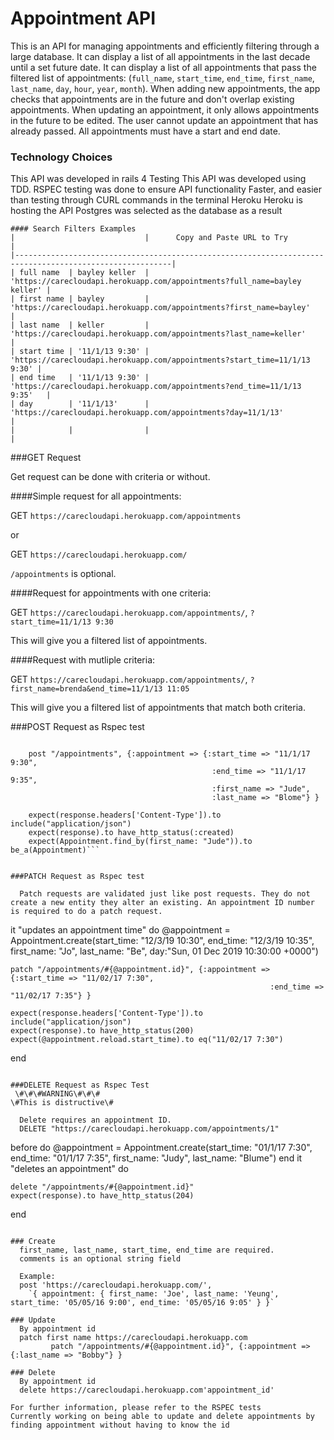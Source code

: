 

# Appointment API

This is an API for managing appointments and efficiently filtering through a large database. 
It can display a list of all appointments in the last decade until a set future date.
It can display a list of all appointments that pass the filtered list of appointments:
(`full_name`, `start_time`, `end_time`, `first_name`, `last_name`, `day`, `hour`, `year`, `month`).
When adding new appointments, the app checks that appointments are in the future and don't overlap existing appointments.
When updating an appointment, it only allows appointments in the future to be edited. The user cannot update an appointment that has already passed.
All appointments must have a start and end date.

### Technology Choices
This API was developed in rails 4
Testing
  This API was developed using TDD. 
  RSPEC testing was done to ensure API functionality
  Faster, and easier than testing through CURL commands in the terminal
Heroku
  Heroku is hosting the API
  Postgres was selected as the database as a result
```
#### Search Filters Examples
|                             |      Copy and Paste URL to Try                                            |
|---------------------------------------------------------------------------------------------------------|
| full name  | bayley keller  | 'https://carecloudapi.herokuapp.com/appointments?full_name=bayley keller' |
| first name | bayley         | 'https://carecloudapi.herokuapp.com/appointments?first_name=bayley'       |
| last name  | keller         | 'https://carecloudapi.herokuapp.com/appointments?last_name=keller'        |
| start time | '11/1/13 9:30' | 'https://carecloudapi.herokuapp.com/appointments?start_time=11/1/13 9:30' |
| end time   | '11/1/13 9:30' | 'https://carecloudapi.herokuapp.com/appointments?end_time=11/1/13 9:35'   |
| day        | '11/1/13'      | 'https://carecloudapi.herokuapp.com/appointments?day=11/1/13'             |
|            |                |                                                                           |
```
###GET Request

Get request can be done with criteria or without.

####Simple request for all appointments:

GET `https://carecloudapi.herokuapp.com/appointments`

or 

GET `https://carecloudapi.herokuapp.com/`

`/appointments` is optional.

####Request for appointments with one criteria:

GET `https://carecloudapi.herokuapp.com/appointments/`, `?start_time=11/1/13 9:30`

This will give you a filtered list of appointments.

####Request with mutliple criteria:

GET `https://carecloudapi.herokuapp.com/appointments/`, `?first_name=brenda&end_time=11/1/13 11:05`

This will give you a filtered list of appointments that match both criteria.

###POST Request as Rspec test

```it "creates an appointment" do
   
    post "/appointments", {:appointment => {:start_time => "11/1/17 9:30",
                                             :end_time => "11/1/17 9:35",
                                             :first_name => "Jude",
                                             :last_name => "Blome"} }

    expect(response.headers['Content-Type']).to include("application/json")
    expect(response).to have_http_status(:created)
    expect(Appointment.find_by(first_name: "Jude")).to be_a(Appointment)```


###PATCH Request as Rspec test
  
  Patch requests are validated just like post requests. They do not create a new entity they alter an existing. An appointment ID number is required to do a patch request.

```
  it "updates an appointment time" do
    @appointment = Appointment.create(start_time: "12/3/19 10:30", end_time: "12/3/19 10:35", first_name: "Jo", last_name: "Be", day:"Sun, 01 Dec 2019 10:30:00 +0000")
   
    patch "/appointments/#{@appointment.id}", {:appointment => {:start_time => "11/02/17 7:30",
                                                              :end_time => "11/02/17 7:35"} }

    expect(response.headers['Content-Type']).to include("application/json")
    expect(response).to have_http_status(200)
    expect(@appointment.reload.start_time).to eq("11/02/17 7:30")
  end
```

###DELETE Request as Rspec Test
 \#\#\#WARNING\#\#\#  
\#This is distructive\#

  Delete requires an appointment ID.
  DELETE "https://carecloudapi.herokuapp.com/appointments/1"

```
  before do 
  @appointment = Appointment.create(start_time: "01/1/17 7:30", end_time: "01/1/17 7:35", first_name: "Judy", last_name: "Blume")
  end
  it "deletes an appointment" do
   
    delete "/appointments/#{@appointment.id}"
    expect(response).to have_http_status(204)
  end
```

### Create
  first_name, last_name, start_time, end_time are required.
  comments is an optional string field

  Example:
  post 'https://carecloudapi.herokuapp.com/',
    `{ appointment: { first_name: 'Joe', last_name: 'Yeung', start_time: '05/05/16 9:00', end_time: '05/05/16 9:05' } }`

### Update
  By appointment id
  patch first name https://carecloudapi.herokuapp.com
         patch "/appointments/#{@appointment.id}", {:appointment => {:last_name => "Bobby"} }
     
### Delete
  By appointment id
  delete https://carecloudapi.herokuapp.com'appointment_id'

For further information, please refer to the RSPEC tests
Currently working on being able to update and delete appointments by finding appointment without having to know the id
